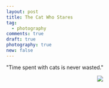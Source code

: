 ```yaml
---
layout: post
title: The Cat Who Stares
tag:
  - photography
comments: true
draft: true
photography: true
new: false
---
```


"Time spent with cats is never wasted."

<div align="center">
  <img src="https://shawenyao.github.io/Photos/IMG_0584.jpg" />
</div>
